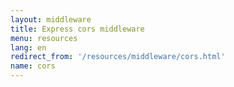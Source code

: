 ```yaml
---
layout: middleware
title: Express cors middleware
menu: resources
lang: en
redirect_from: '/resources/middleware/cors.html'
name: cors
---
```


